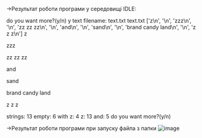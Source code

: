 ->Результат роботи програми у середовищі IDLE:

do you want more?(y/n)
y
text filename:
text.txt
text.txt
['z\n', '\n', 'zzz\n', '\n', 'zz zz zz\n', '\n', 'and\n', '\n', 'sand\n', '\n', 'brand candy land\n', '\n', 'z z z\n']
z

zzz

zz zz zz

and

sand

brand candy land

z z z

strings:  13
  empty:  6
 with z:  4
      z:  13
    and:  5
do you want more?(y/n)

->Результат роботи програми при запуску файла з папки
![image](https://user-images.githubusercontent.com/127214573/229598356-f4a8bedf-4253-4c11-a71e-4185fba63c85.png)
